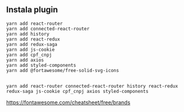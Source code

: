 ## Instala plugin

    yarn add react-router
    yarn add connected-react-router
    yarn add history
    yarn add react-redux
    yarn add redux-saga
    yarn add js-cookie
    yarn add cpf_cnpj
    yarn add axios
    yarn add styled-components
    yarn add @fortawesome/free-solid-svg-icons


    yarn add react-router connected-react-router history react-redux redux-saga js-cookie cpf_cnpj axios styled-components

https://fontawesome.com/cheatsheet/free/brands
